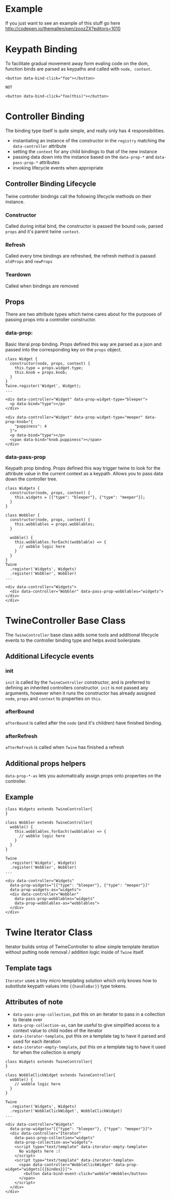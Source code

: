 # Example
If you just want to see an example of this stuff go here
http://codepen.io/themallen/pen/zoozZX?editors=1010

# Keypath Binding
To facilitate gradual movement away form evaling code on the dom, function binds are parsed as keypaths and called with `node, context`.

```
<button data-bind-click="foo"></button>

NOT

<button data-bind-click="foo(this)"></button>
```

# Controller Binding
The binding type itself is quite simple, and really only has 4 responsibilities.
- instantiating an instance of the constructor in the `registry` matching the `data-controller` attribute
- setting the `context` for any child bindings to that of the new instance
- passing data down into the instance based on the `data-prop-*` and `data-pass-prop-*` attributes
- invoking lifecycle events when appropriate

## Controller Binding Lifecycle
Twine controller bindings call the following lifecycle methods on their instance.

### Constructor
Called during initial bind, the constructor is passed the bound `node`, parsed `props` and it's parent twine `context`.

### Refresh
Called every time bindings are refreshed, the refresh method is passed `oldProps` and `newProps`

### Teardown
Called when bindings are removed

## Props
There are two attribute types which twine cares about for the purposes of passing props into a controller constructor.

### data-prop:
Basic literal prop binding. Props defined this way are parsed as a json and passed into the corresponding key on the `props` object.

```
class Widget {
  constructor(node, props, context) {
    this.type = props.widget.type;
    this.knob = props.knob;
  }
}
Twine.register('Widget', Widget);
...

<div data-controller="Widget" data-prop-widget-type="bleeper">
  <p data-bind="type"></p>
</div>

<div data-controller="Widget" data-prop-widget-type="meeper" data-prop-knob="{
    "puppiness": 4
  }">
  <p data-bind="type"></p>
  <span data-bind="knob.puppiness"></span>
</div>
```

### data-pass-prop
Keypath prop binding. Props defined this way trigger twine to look for the attribute value in the current context as a keypath. Allows you to pass data down the controller tree.

```
class Widgets {
  constructor(node, props, context) {
    this.widgets = [{"type": "bleeper"}, {"type": "meeper"}];
  }
}

class Wobbler {
  constructor(node, props, context) {
    this.wobblables = props.wobblables;
  }

  wobble() {
    this.wobblables.forEach((wobblable) => {
      // wobble logic here
    }
  }
}
Twine
  .register('Widgets', Widgets)
  .register('Wobbler', Wobbler)
...

<div data-controller="Widgets">
  <div data-controller="Wobbler" data-pass-prop-wobblables="widgets"></div>
</div>
```

# TwineController Base Class
The `TwineController` base class adds some tools and additional lifecycle events to the controller binding type and helps avoid boilerplate.

## Additional Lifecycle events
### init
`init` is called by the `TwineController` constructor, and is preferred to defining an inherited controllers constructor. `init` is not passed any arguments, however when it runs the constructor has already assigned `node`, `props` and `context` to properties on `this`.
### afterBound
`afterBound` is called after the `node` (and it's children) have finished binding.
### afterRefresh
`afterRefresh` is called when `Twine` has finished a refresh

## Additional props helpers
`data-prop-*-as` lets you automatically assign props onto properties on the controller.

## Example
```
class Widgets extends TwineController{
}

class Wobbler extends TwineController{
  wobble() {
    this.wobblables.forEach((wobblable) => {
      // wobble logic here
    }
  }
}

Twine
  .register('Widgets', Widgets)
  .register('Wobbler', Wobbler)
...

<div data-controller="Widgets"
  data-prop-widgets="[{"type": "bleeper"}, {"type": "meeper"}]"
  data-prop-widgets-as="widgets">
  <div data-controller="Wobbler"
    data-pass-prop-wobblables="widgets"
    data-prop-wobblables-as="wobblables">
  </div>
</div>
```

# Twine Iterator Class
Iterator builds ontop of TwineController to allow simple template iteration without putting node removal / addition logic inside of `Twine` itself.

## Template tags
`Iterator` uses a tiny micro templating solution which only knows how to substitute keypath values into `{{handleBar}}` type tokens.

## Attributes of note
- `data-pass-prop-collection`, put this on an iterator to pass in a collection to iterate over
- `data-prop-collection-as`, can be useful to give simplified access to a context value to child nodes of the iterator
- `data-iterator-template`, put this on a template tag to have it parsed and used for each iteration
- `data-iterator-empty-template`, put this on a template tag to have it used for when the collection is empty


```
class Widgets extends TwineController{
}

class WobbleClickWidget extends TwineController{
  wobble() {
    // wobble logic here
  }
}

Twine
  .register('Widgets', Widgets)
  .register('WobbleClickWidget', WobbleClickWidget)
...

<div data-controller="Widgets"
  data-prop-widgets="[{"type": "bleeper"}, {"type": "meeper"}]">
  <div data-controller="Iterator"
    data-pass-prop-collection="widgets"
    data-prop-collection-as="widgets">
    <script type="text/template" data-iterator-empty-template>
      No widgets here :(
    </script>
    <script type="text/template" data-iterator-template>
      <span data-controller="WobbleClickWidget" data-prop-widget="widgets[{{$index}}]">
        <button data-bind-event-click="wobble">Wobble</button>
      </span>
    </script>
  </div>
</div>
```
